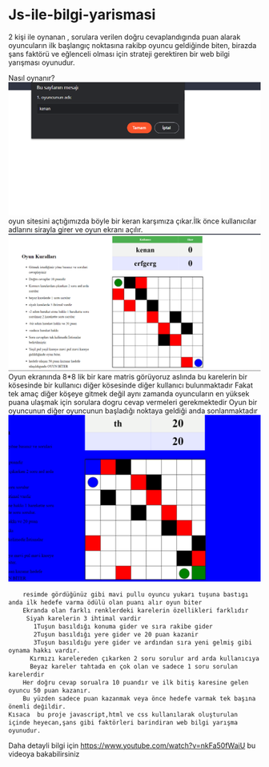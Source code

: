   # Js-ile-bilgi-yarismasi
   2 kişi ile oynanan , sorulara verilen doğru cevaplandıgında puan alarak oyuncuların ilk başlangıç noktasına rakibp oyuncu geldiğinde biten,
   birazda şans faktörü ve eğlenceli olması için strateji gerektiren bir web bilgi yarışması oyunudur.

   Nasıl oynanır?
        ![1kullanıcı adını gierer](https://github.com/Kenanyilmaz58/Js-ile-bilgi-yarismasi/blob/main/ba%C5%9Flangicp.png)        
        oyun sitesini açtığımızda böyle bir keran karşımıza çıkar.İlk önce kullanıcılar adlarını sirayla girer ve oyun ekranı açılır.
        ![oyun haritası başlangıç](https://github.com/Kenanyilmaz58/Js-ile-bilgi-yarismasi/blob/main/oyunp.png)
        Oyun ekranında 8*8 lik bir kare matris görüyoruz aslında bu karelerin bir kösesinde bir kullanıcı diğer kösesinde diğer kullanıcı bulunmaktadır
        Fakat tek amaç diğer köşeye gitmek değil aynı zamanda oyuncuların en yüksek puana ulaşmak için sorulara dogru cevap vermeleri gerekmektedir
        Oyun bir oyuncunun diğer oyuncunun başladığı noktaya geldiği anda sonlanmaktadır
        ![oyun sonu](https://github.com/Kenanyilmaz58/Js-ile-bilgi-yarismasi/blob/main/mavip.png)
        
        resimde gördüğünüz gibi mavi pullu oyuncu yukarı tuşuna bastıgı anda ilk hedefe varma ödülü olan puanı alır oyun biter
        Ekranda olan farklı renklerdeki karelerin özellikleri farklıdır
         Siyah karelerin 3 ihtimal vardir
           1Tuşun basıldığı konuma gider ve sıra rakibe gider 
           2Tuşun basıldığı yere gider ve 20 puan kazanir
           3Tuşun basıldığu yere gider ve ardından sıra yeni gelmiş gibi oynama hakkı vardır.
          Kırmızı karelereden çıkarken 2 soru sorulur ard arda kullanıcıya 
          Beyaz kareler tahtada en çok olan ve sadece 1 soru sorulan karelerdir
        Her doğru cevap sorualra 10 puandır ve ilk bitiş karesine gelen oyuncu 50 puan kazanır.
        Bu yüzden sadece puan kazanmak veya önce hedefe varmak tek başına önemli değildir.
    Kısaca  bu proje javascript,html ve css kullanılarak oluşturulan içinde heyecan,şans gibi faktörleri barindiran web bilgi yarışma oyunudur. 
           
            

   Daha detayli bilgi için https://www.youtube.com/watch?v=nkFa50fWaiU bu videoya bakabilirsiniz
